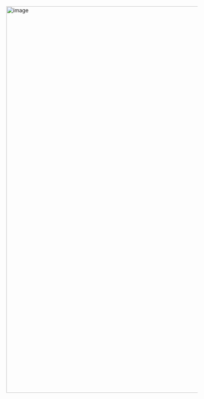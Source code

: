 <img width="1907" height="1017" alt="image" src="https://github.com/user-attachments/assets/c844d4a4-c853-46ae-b364-7d0779da6de6" />
